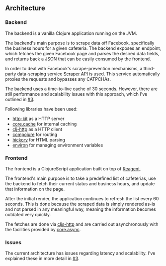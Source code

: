 ## Architecture

### Backend

The backend is a vanilla Clojure application running on the JVM.

The backend's main purpose is to scrape data off Facebook, specifically the business hours for a given cafeteria. The backend exposes an endpoint, which fetches the given Facebook page and parses the desired data fields, and returns back a JSON that can be easily consumed by the frontend.

In order to deal with Facebook's scrape-prevention mechanisms, a third-party data-scraping service [Scraper API](https://www.scraperapi.com/) is used. This service automatically proxies the requests and bypasses any CATPCHAs.

The backend uses a time-to-live cache of 30 seconds. However, there are still performance and scalability issues with this approach, which I've outlined in [#3](https://github.com/jukkhop/kahvilat/issues/3).

Following libraries have been used:

- [http-kit](https://www.http-kit.org/) as a HTTP server
- [core.cache](https://github.com/clojure/core.cache) for internal caching
- [clj-http](https://github.com/dakrone/clj-http) as a HTTP client
- [compojure](https://github.com/weavejester/compojure) for routing
- [hickory](https://github.com/davidsantiago/hickory) for HTML parsing
- [environ](https://github.com/weavejester/environ) for managing environment variables

### Frontend

The frontend is a ClojureScript application built on top of [Reagent](https://github.com/reagent-project/reagent).

The frontend's main purpose is to take a predefined list of cafeterias, use the backend to fetch their current status and business hours, and update that information on the page.

After the initial render, the application continues to refresh the list every 60 seconds. This is done because the scraped data is simply rendered as-is and not parsed in any meaningful way, meaning the information becomes outdated very quickly.

The fetches are done via [cljs-http](https://github.com/r0man/cljs-http) and are carried out asynchronously with the facilities provided by [core.async](https://github.com/clojure/core.async).

### Issues

The current architecture has issues regarding latency and scalability. I've explained these in more detail in [#3](https://github.com/jukkhop/kahvilat/issues/3).
